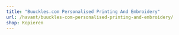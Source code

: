 ```yaml
---
title: "Buuckles.com Personalised Printing And Embroidery"
url: /havant/buuckles-com-personalised-printing-and-embroidery/
shop: Kopieren
---
```

